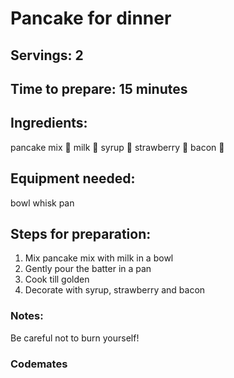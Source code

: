 # Pancake for dinner

## Servings: 2

## Time to prepare: 15 minutes

## Ingredients:
pancake mix 🥞
milk 🥛
syrup 🍯
strawberry 🍓
bacon 🥓

## Equipment needed:
bowl
whisk
pan

## Steps for preparation:
1. Mix pancake mix with milk in a bowl
2. Gently pour the batter in a pan
3. Cook till golden
4. Decorate with syrup, strawberry and bacon

### Notes:
Be careful not to burn yourself!

### Codemates #
